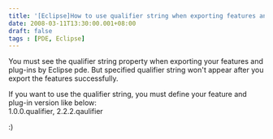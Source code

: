 ```yaml
---
title: '[Eclipse]How to use qualifier string when exporting features and plug-ins'
date: 2008-03-11T13:30:00.001+08:00
draft: false
tags : [PDE, Eclipse]
---
```


You must see the qualifier string property when exporting your features and plug-ins by Eclipse pde. But specified qualifier string won't appear after you export the features successfully.  
  
If you want to use the qualifier string, you must define your feature and plug-in version like below:  
1.0.0.qualifier, 2.2.2.qaulifier  
  
:)